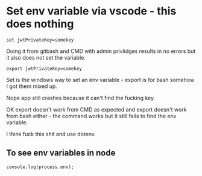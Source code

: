 # Set env variable via vscode - this does nothing

`set jwtPrivateKey=somekey`

Doing it from gitbash and CMD with admin privlidges results in no errors but it also does not set the variable.

`export jwtPrivateKey=somekey`

Set is the windows way to set an env variable - export is for bash somehow I got them mixed up.

Nope app still crashes because it can't find the fucking key.

OK export doesn't work from CMD as expected and export doesn't work from bash either - the command works but it still fails to find the env variable.

I think fuck this shit and use dotenv.

## To see env variables in node

`console.log(process.env);`
